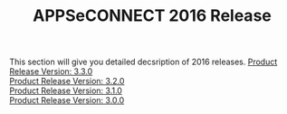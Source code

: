 ﻿---
title: " APPSeCONNECT 2016 Release"
toc: true
tag: developers
category: "release-notes"
menus: 
    AECreleasenotes:
        title: "2016"
        weight: 6
        icon: fa fa-wpexplorer
        identifier: 2016Release
---


This section will give you detailed decsription of 2016 releases.
[Product Release Version: 3.3.0](/release-notes/2016-Q4/)    
[Product Release Version: 3.2.0](/release-notes/2016-Q3/)  
[Product Release Version: 3.1.0](/release-notes/2016-Q2/)  
[Product Release Version: 3.0.0](/release-notes/2016-Q1/)  

